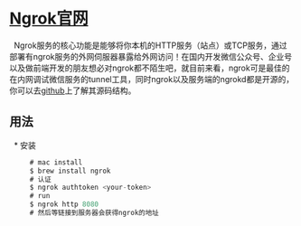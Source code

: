 # [Ngrok官网](https://ngrok.com/)

   Ngrok服务的核心功能是能够将你本机的HTTP服务（站点）或TCP服务，通过部署有ngrok服务的外网伺服器暴露给外网访问！在国内开发微信公众号、企业号以及做前端开发的朋友想必对ngrok都不陌生吧，就目前来看，ngrok可是最佳的在内网调试微信服务的tunnel工具，同时ngrok以及服务端的ngrokd都是开源的，你可以去[github](https://github.com/inconshreveable/ngrok)上了解其源码结构。
## 用法 

   * 安装
   
   ```go
        # mac install 
        $ brew install ngrok
        # 认证
        $ ngrok authtoken <your-token>
        # run
        $ ngrok http 8080
        # 然后等链接到服务器会获得ngrok的地址
   ```
      
      
      
      
      
      
      
      
      
      
